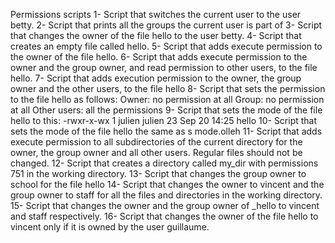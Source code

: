Permissions scripts
1- Script that switches the current user to the user betty.
2- Script that prints all the groups the current user is part of
3- Script that changes the owner of the file hello to the user betty.
4- Script that creates an empty file called hello.
5- Script that adds execute permission to the owner of the file hello.
6- Script that adds execute permission to the owner and the group owner, and read permission to other users, to the file hello.
7- Script that adds execution permission to the owner, the group owner and the other users, to the file hello
8- Script that sets the permission to the file hello as follows:
    Owner: no permission at all
    Group: no permission at all
    Other users: all the permissions
9- Script that sets the mode of the file hello to this:
   -rwxr-x-wx 1 julien julien 23 Sep 20 14:25 hello
10- Script that sets the mode of the file hello the same as s mode.olleh
11- Script that adds execute permission to all subdirectories of the current directory for the owner, the group owner and all other users. Regular files should not be changed.
12- Script that creates a directory called my_dir with permissions 751 in the working directory.
13- Script that changes the group owner to school for the file hello
14- Script that changes the owner to vincent and the group owner to staff for all the files and directories in the working directory.
15- Script that changes the owner and the group owner of _hello to vincent and staff respectively.
16- Script that changes the owner of the file hello to vincent only if it is owned by the user guillaume.

	    